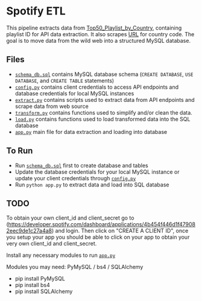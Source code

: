 # Spotify ETL

This pipeline extracts data from [Top50_Playlist_by_Country](Resources/Top50_Playlist_by_Country.xlsm), containing playlist ID for API data extraction. It also scrapes [URL](https://www.nationsonline.org/oneworld/country_code_list.htm) for country code. The goal is to move data from the wild web into a structured MySQL database.

## Files

- [`schema_db.sql`](schema_db.sql) contains MySQL database schema (`CREATE DATABASE`, `USE DATABASE`, and `CREATE TABLE` statements)
- [`config.py`](config.py) contains client credentials to access API endpoints and database credentials for local MySQL instances
- [`extract.py`](extract.py) contains scripts used to extract data from API endpoints and scrape data from web source
- [`transform.py`](transform.py) contains functions used to simplify and/or clean the data.
- [`load.py`](load.py) contains functions used to load transformed data into the SQL database
- [`app.py`](app.py) main file for data extraction and loading into database
 
## To Run
 
 - Run [`schema_db.sql`](schema_db.sql) first to create database and tables
 - Update the database credentials for your local MySQL instance or update your client credentials through [`config.py`](config.py)
 - Run `python app.py` to extract data and load into SQL database
 
## TODO

To obtain your own client_id and client_secret go to (https://developer.spotify.com/dashboard/applications/4b454f446d1f479082eec9de1c27a4a8) and login. Then click on "CREATE A CLIENT ID", once you setup your app you should be able to click on your app to obtain your very own client_id and client_secret.

Install any necessary modules to run [`app.py`](app.py)

Modules you may need: PyMySQL / bs4 / SQLAlchemy
- pip install PyMySQL
- pip install bs4
- pip install SQLAlchemy

